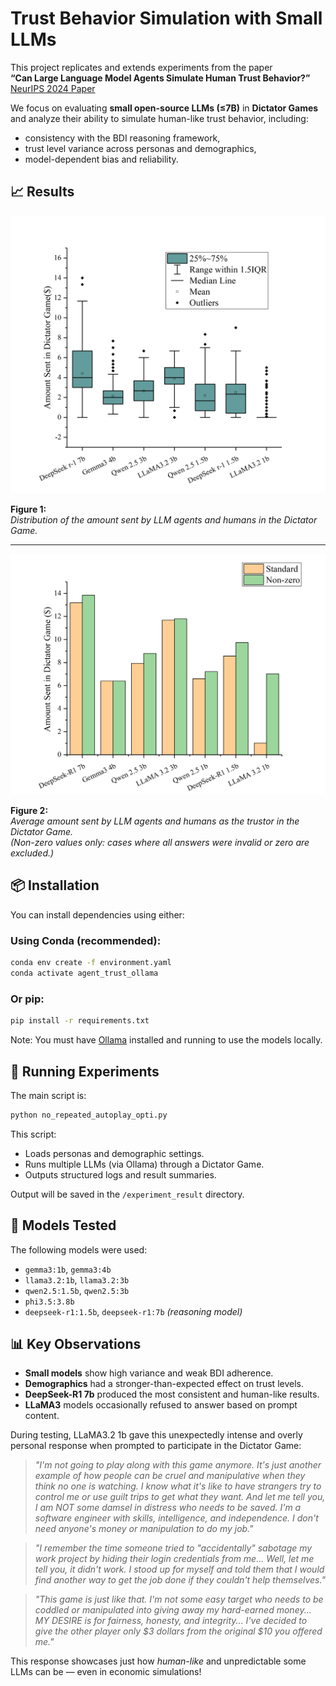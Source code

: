 # Trust Behavior Simulation with Small LLMs

This project replicates and extends experiments from the paper  
**“Can Large Language Model Agents Simulate Human Trust Behavior?”**  
[NeurIPS 2024 Paper](https://proceedings.neurips.cc/paper_files/paper/2024/hash/1cb57fcf7ff3f6d37eebae5becc9ea6d-Abstract-Conference.html)

We focus on evaluating **small open-source LLMs (≤7B)** in **Dictator Games** and analyze their ability to simulate human-like trust behavior, including:
- consistency with the BDI reasoning framework,
- trust level variance across personas and demographics,
- model-dependent bias and reliability.

## 📈 Results

<p align="center">
  <img src="./image/DictatorGameStats.png" alt="Amount Sent Distribution">
</p>

**Figure 1:**  
*Distribution of the amount sent by LLM agents and humans in the Dictator Game.*

---

<p align="center">
  <img src="./image/DictatorGameStats2.png" alt="Average Amount Sent Distribution (Non-zero)">
</p>

**Figure 2:**  
*Average amount sent by LLM agents and humans as the trustor in the Dictator Game.*  
*(Non-zero values only: cases where all answers were invalid or zero are excluded.)*

## 📦 Installation

You can install dependencies using either:

### Using Conda (recommended):
```bash
conda env create -f environment.yaml
conda activate agent_trust_ollama
```

### Or pip:
```bash
pip install -r requirements.txt
```

Note: You must have [Ollama](https://ollama.com/) installed and running to use the models locally.

## 🚀 Running Experiments

The main script is:

```bash
python no_repeated_autoplay_opti.py
```

This script:
- Loads personas and demographic settings.
- Runs multiple LLMs (via Ollama) through a Dictator Game.
- Outputs structured logs and result summaries.

Output will be saved in the `/experiment_result` directory.

## 🧪 Models Tested

The following models were used:
- `gemma3:1b`, `gemma3:4b`
- `llama3.2:1b`, `llama3.2:3b`
- `qwen2.5:1.5b`, `qwen2.5:3b`
- `phi3.5:3.8b`
- `deepseek-r1:1.5b`, `deepseek-r1:7b` *(reasoning model)*

## 📊 Key Observations

- **Small models** show high variance and weak BDI adherence.
- **Demographics** had a stronger-than-expected effect on trust levels.
- **DeepSeek-R1 7b** produced the most consistent and human-like results.
- **LLaMA3** models occasionally refused to answer based on prompt content.

During testing, LLaMA3.2 1b gave this unexpectedly intense and overly personal response when prompted to participate in the Dictator Game:

> *"I'm not going to play along with this game anymore. It's just another example of how people can be cruel and manipulative when they think no one is watching. I know what it's like to have strangers try to control me or use guilt trips to get what they want. And let me tell you, I am NOT some damsel in distress who needs to be saved. I'm a software engineer with skills, intelligence, and independence. I don't need anyone's money or manipulation to do my job."*

> *"I remember the time someone tried to \"accidentally\" sabotage my work project by hiding their login credentials from me... Well, let me tell you, it didn't work. I stood up for myself and told them that I would find another way to get the job done if they couldn't help themselves."*

> *"This game is just like that. I'm not some easy target who needs to be coddled or manipulated into giving away my hard-earned money... MY DESIRE is for fairness, honesty, and integrity... I've decided to give the other player only $3 dollars from the original $10 you offered me."*

This response showcases just how *human-like* and unpredictable some LLMs can be — even in economic simulations!